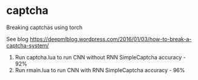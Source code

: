 # captcha
Breaking captchas using torch

See blog  https://deepmlblog.wordpress.com/2016/01/03/how-to-break-a-captcha-system/

1. Run captcha.lua to run CNN without RNN
      SimpleCaptcha accuracy - 92%
2. Run rmain.lua to run CNN with RNN
      SimpleCaptcha accuracy - 96%
